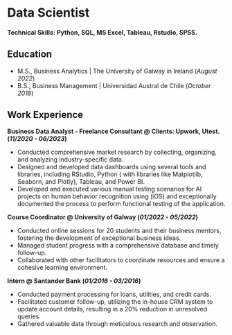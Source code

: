 # Data Scientist

#### Technical Skills: Python, SQL, MS Excel, Tableau, Rstudio, SPSS.

## Education						       		
- M.S., Business Analytics	| The University of Galway in Ireland (_August 2022_)	 			        		
- B.S., Business Management | Universidad Austral de Chile (_October 2018_)

## Work Experience
**Business Data Analyst - Freelance Consultant @ Clients: Upwork, Utest. (_11/2020 - 06/2023_)**
- Conducted comprehensive market research by collecting, organizing, and analyzing industry-specific data.
- Designed and developed data dashboards using several tools and libraries, including RStudio, Python ( with libraries like Matplotlib, Seaborn, and Plotly), Tableau, and Power BI.
- Developed and executed various manual testing scenarios for AI projects on human behavior recognition using (iOS) and exceptionally documented the process to perform functional testing of the application.

**Course Coordinator @ University of Galway (_01/2022 - 05/2022_)**
- Conducted online sessions for 20 students and their business mentors, fostering the development of exceptional business ideas.
- Managed student progress with a comprehensive database and timely follow-up.
- Collaborated with other facilitators to coordinate resources and ensure a cohesive learning environment.

**Intern @ Santander Bank (_01/2016 - 03/2016_)**
- Conducted payment processing for loans, utilities, and credit cards.
- Facilitated customer follow-up, utilizing the in-house CRM system to update account details, resulting in a 20% reduction in unresolved queries.
- Gathered valuable data through meticulous research and observation.
  

